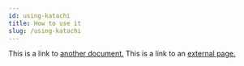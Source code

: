 ```yaml
---
id: using-katachi
title: How to use it
slug: /using-katachi
---
```


This is a link to [another document.](api/hooks.md) This is a link to an [external page.](http://www.example.com/)
